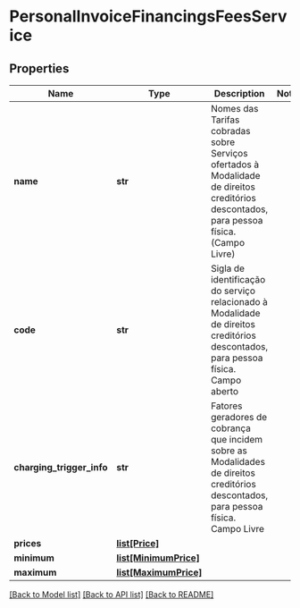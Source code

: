 # PersonalInvoiceFinancingsFeesService

## Properties
Name | Type | Description | Notes
------------ | ------------- | ------------- | -------------
**name** | **str** | Nomes das Tarifas cobradas sobre Serviços ofertados à Modalidade de direitos creditórios descontados, para pessoa física. (Campo Livre) | 
**code** | **str** | Sigla de identificação do serviço relacionado à Modalidade de direitos creditórios descontados, para pessoa física. Campo aberto | 
**charging_trigger_info** | **str** | Fatores geradores de cobrança que incidem sobre as Modalidades de direitos creditórios descontados, para pessoa física. Campo Livre | 
**prices** | [**list[Price]**](Price.md) |  | 
**minimum** | [**list[MinimumPrice]**](MinimumPrice.md) |  | 
**maximum** | [**list[MaximumPrice]**](MaximumPrice.md) |  | 

[[Back to Model list]](../README.md#documentation-for-models) [[Back to API list]](../README.md#documentation-for-api-endpoints) [[Back to README]](../README.md)

